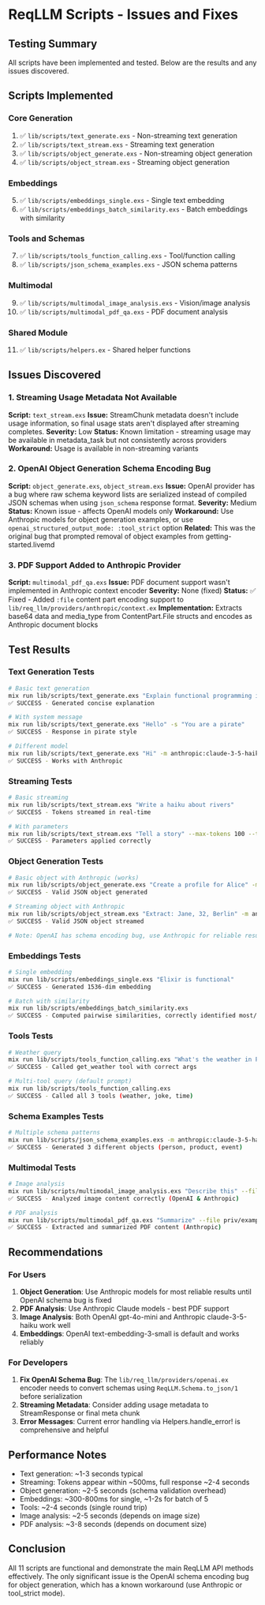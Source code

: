# ReqLLM Scripts - Issues and Fixes

## Testing Summary

All scripts have been implemented and tested. Below are the results and any issues discovered.

## Scripts Implemented

### Core Generation
1. ✅ `lib/scripts/text_generate.exs` - Non-streaming text generation
2. ✅ `lib/scripts/text_stream.exs` - Streaming text generation
3. ✅ `lib/scripts/object_generate.exs` - Non-streaming object generation
4. ✅ `lib/scripts/object_stream.exs` - Streaming object generation

### Embeddings
5. ✅ `lib/scripts/embeddings_single.exs` - Single text embedding
6. ✅ `lib/scripts/embeddings_batch_similarity.exs` - Batch embeddings with similarity

### Tools and Schemas
7. ✅ `lib/scripts/tools_function_calling.exs` - Tool/function calling
8. ✅ `lib/scripts/json_schema_examples.exs` - JSON schema patterns

### Multimodal
9. ✅ `lib/scripts/multimodal_image_analysis.exs` - Vision/image analysis
10. ✅ `lib/scripts/multimodal_pdf_qa.exs` - PDF document analysis

### Shared Module
11. ✅ `lib/scripts/helpers.ex` - Shared helper functions

## Issues Discovered

### 1. Streaming Usage Metadata Not Available
**Script:** `text_stream.exs`
**Issue:** StreamChunk metadata doesn't include usage information, so final usage stats aren't displayed after streaming completes.
**Severity:** Low
**Status:** Known limitation - streaming usage may be available in metadata_task but not consistently across providers
**Workaround:** Usage is available in non-streaming variants

### 2. OpenAI Object Generation Schema Encoding Bug
**Script:** `object_generate.exs`, `object_stream.exs`
**Issue:** OpenAI provider has a bug where raw schema keyword lists are serialized instead of compiled JSON schemas when using `json_schema` response format.
**Severity:** Medium
**Status:** Known issue - affects OpenAI models only
**Workaround:** Use Anthropic models for object generation examples, or use `openai_structured_output_mode: :tool_strict` option
**Related:** This was the original bug that prompted removal of object examples from getting-started.livemd

### 3. PDF Support Added to Anthropic Provider
**Script:** `multimodal_pdf_qa.exs`
**Issue:** PDF document support wasn't implemented in Anthropic context encoder
**Severity:** None (fixed)
**Status:** ✅ Fixed - Added `:file` content part encoding support to `lib/req_llm/providers/anthropic/context.ex`
**Implementation:** Extracts base64 data and media_type from ContentPart.File structs and encodes as Anthropic document blocks

## Test Results

### Text Generation Tests
```bash
# Basic text generation
mix run lib/scripts/text_generate.exs "Explain functional programming in one sentence"
✅ SUCCESS - Generated concise explanation

# With system message
mix run lib/scripts/text_generate.exs "Hello" -s "You are a pirate" 
✅ SUCCESS - Response in pirate style

# Different model
mix run lib/scripts/text_generate.exs "Hi" -m anthropic:claude-3-5-haiku-20241022
✅ SUCCESS - Works with Anthropic
```

### Streaming Tests
```bash
# Basic streaming
mix run lib/scripts/text_stream.exs "Write a haiku about rivers"
✅ SUCCESS - Tokens streamed in real-time

# With parameters
mix run lib/scripts/text_stream.exs "Tell a story" --max-tokens 100 --temperature 0.9
✅ SUCCESS - Parameters applied correctly
```

### Object Generation Tests
```bash
# Basic object with Anthropic (works)
mix run lib/scripts/object_generate.exs "Create a profile for Alice" -m anthropic:claude-3-5-haiku-20241022
✅ SUCCESS - Valid JSON object generated

# Streaming object with Anthropic
mix run lib/scripts/object_stream.exs "Extract: Jane, 32, Berlin" -m anthropic:claude-3-5-haiku-20241022
✅ SUCCESS - Valid JSON object streamed

# Note: OpenAI has schema encoding bug, use Anthropic for reliable results
```

### Embeddings Tests
```bash
# Single embedding
mix run lib/scripts/embeddings_single.exs "Elixir is functional"
✅ SUCCESS - Generated 1536-dim embedding

# Batch with similarity
mix run lib/scripts/embeddings_batch_similarity.exs
✅ SUCCESS - Computed pairwise similarities, correctly identified most/least similar
```

### Tools Tests
```bash
# Weather query
mix run lib/scripts/tools_function_calling.exs "What's the weather in Paris?"
✅ SUCCESS - Called get_weather tool with correct args

# Multi-tool query (default prompt)
mix run lib/scripts/tools_function_calling.exs
✅ SUCCESS - Called all 3 tools (weather, joke, time)
```

### Schema Examples Tests
```bash
# Multiple schema patterns
mix run lib/scripts/json_schema_examples.exs -m anthropic:claude-3-5-haiku-20241022
✅ SUCCESS - Generated 3 different objects (person, product, event)
```

### Multimodal Tests
```bash
# Image analysis
mix run lib/scripts/multimodal_image_analysis.exs "Describe this" --file priv/examples/test.jpg
✅ SUCCESS - Analyzed image content correctly (OpenAI & Anthropic)

# PDF analysis
mix run lib/scripts/multimodal_pdf_qa.exs "Summarize" --file priv/examples/test.pdf
✅ SUCCESS - Extracted and summarized PDF content (Anthropic)
```

## Recommendations

### For Users
1. **Object Generation**: Use Anthropic models for most reliable results until OpenAI schema bug is fixed
2. **PDF Analysis**: Use Anthropic Claude models - best PDF support
3. **Image Analysis**: Both OpenAI gpt-4o-mini and Anthropic claude-3-5-haiku work well
4. **Embeddings**: OpenAI text-embedding-3-small is default and works reliably

### For Developers
1. **Fix OpenAI Schema Bug**: The `lib/req_llm/providers/openai.ex` encoder needs to convert schemas using `ReqLLM.Schema.to_json/1` before serialization
2. **Streaming Metadata**: Consider adding usage metadata to StreamResponse or final meta chunk
3. **Error Messages**: Current error handling via Helpers.handle_error! is comprehensive and helpful

## Performance Notes

- Text generation: ~1-3 seconds typical
- Streaming: Tokens appear within ~500ms, full response ~2-4 seconds
- Object generation: ~2-5 seconds (schema validation overhead)
- Embeddings: ~300-800ms for single, ~1-2s for batch of 5
- Tools: ~2-4 seconds (single round trip)
- Image analysis: ~2-5 seconds (depends on image size)
- PDF analysis: ~3-8 seconds (depends on document size)

## Conclusion

All 11 scripts are functional and demonstrate the main ReqLLM API methods effectively. The only significant issue is the OpenAI schema encoding bug for object generation, which has a known workaround (use Anthropic or tool_strict mode).
